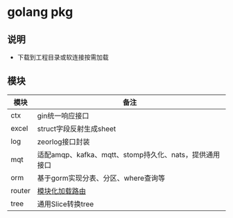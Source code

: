 # golang pkg

## 说明
- 下载到工程目录或软连接按需加载

## 模块
| 模块        | 备注          
| ----      | ----------------- 
| ctx       | gin统一响应接口        
| excel     | struct字段反射生成sheet
| log       | zeorlog接口封装 
| mqt       | 适配amqp、kafka、mqtt、stomp持久化、nats，提供通用接口
| orm       | 基于gorm实现分表、分区、where查询等
| router    | [模块化加载路由](https://gitee.com/dontls/ginfast/blob/master/api/system/main.go)
| tree      | 通用Slice转换tree 
